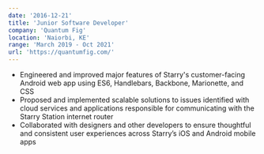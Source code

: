 ```yaml
---
date: '2016-12-21'
title: 'Junior Software Developer'
company: 'Quantum Fig'
location: 'Naiorbi, KE'
range: 'March 2019 - Oct 2021'
url: 'https://quantumfig.com/'
---
```


- Engineered and improved major features of Starry's customer-facing Android web app using ES6, Handlebars, Backbone, Marionette, and CSS
- Proposed and implemented scalable solutions to issues identified with cloud services and applications responsible for communicating with the Starry Station internet router
- Collaborated with designers and other developers to ensure thoughtful and consistent user experiences across Starry’s iOS and Android mobile apps
